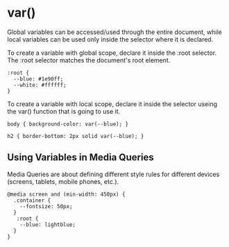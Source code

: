 # var()

Global variables can be accessed/used through the entire document, while local variables can be used only inside the selector where it is declared.

To create a variable with global scope, declare it inside the :root selector. The :root selector matches the document's root element.

```
:root {
  --blue: #1e90ff;
  --white: #ffffff;
}
```

To create a variable with local scope, declare it inside the selector useing the var() function that is going to use it.

```
body { background-color: var(--blue); }

h2 { border-bottom: 2px solid var(--blue); }
```

## Using Variables in Media Queries

Media Queries are about defining different style rules for different devices (screens, tablets, mobile phones, etc.).

```
@media screen and (min-width: 450px) {
  .container {
    --fontsize: 50px;
  }
   :root {
    --blue: lightblue;
  }
}
```




